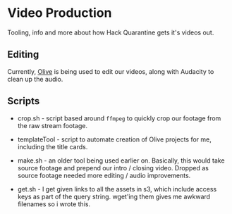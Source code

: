 # Video Production

Tooling, info and more about how Hack Quarantine gets it's videos out.

## Editing

Currently, [Olive](https://www.olivevideoeditor.org/) is being used to edit our
videos, along with Audacity to clean up the audio.


## Scripts

* crop.sh - script based around `ffmpeg`  to quickly crop our footage from the
raw stream footage.

* templateTool - script to automate creation of Olive projects for me, including
the title cards.

* make.sh - an older tool being used earlier on. Basically, this would take
source footage and prepend our intro / closing video. Dropped as source footage
needed more editing / audio improvements.

* get.sh - I get given links to all the assets in s3, which include access keys 
as part of the query string. wget'ing them gives me awkward filenames so i wrote
this.
